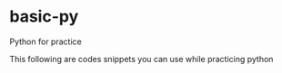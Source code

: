 # basic-py
Python for practice

This following are codes snippets you can use while practicing python
